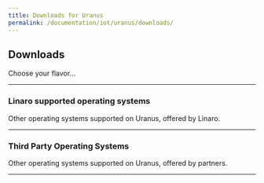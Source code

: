 ```yaml
---
title: Downloads for Uranus
permalink: /documentation/iot/uranus/downloads/
---
```


## Downloads

Choose your flavor...

***

### Linaro supported operating systems

Other operating systems supported on Uranus, offered by Linaro.


***

### Third Party Operating Systems

Other operating systems supported on Uranus, offered by partners.



***
